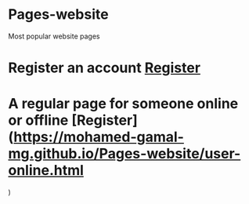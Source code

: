 # Pages-website
Most popular website pages
# Register an account [Register](https://mohamed-gamal-mg.github.io/Pages-website/registrtion_pag.html)
# A regular page for someone online or offline [Register](https://mohamed-gamal-mg.github.io/Pages-website/user-online.html
)
